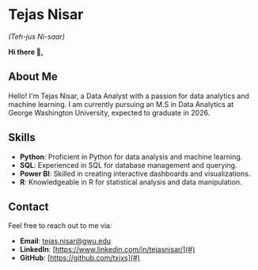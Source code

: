 


# Tejas Nisar
_(Teh-jus Ni-saar)_

__Hi there 👋,__ 



## About Me

Hello! I'm Tejas Nisar, a Data Analyst with a passion for data analytics and machine learning. I am currently pursuing an M.S in Data Analytics at George Washington University, expected to graduate in 2026.


## Skills

- **Python**: Proficient in Python for data analysis and machine learning.
- **SQL**: Experienced in SQL for database management and querying.
- **Power BI**: Skilled in creating interactive dashboards and visualizations.
- **R**: Knowledgeable in R for statistical analysis and data manipulation.

## Contact

Feel free to reach out to me via:

- **Email**: tejas.nisar@gwu.edu
- **LinkedIn**: [https://www.linkedin.com/in/tejasnisar/](#)
- **GitHub**: [https://github.com/txjxs](#)



